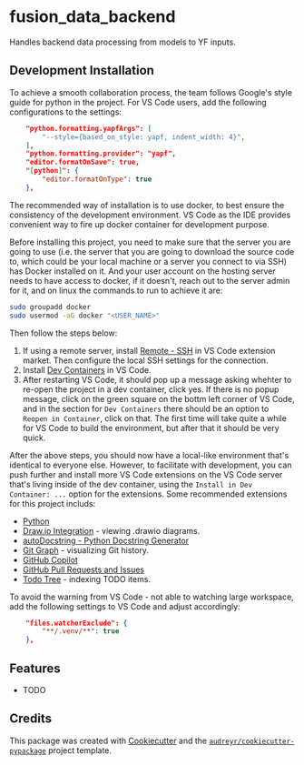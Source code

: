 
# fusion_data_backend

Handles backend data processing from models to YF inputs.

## Development Installation

To achieve a smooth collaboration process, the team follows Google's style guide for python in the project. For VS Code users, add the following configurations to the settings:

```json
    "python.formatting.yapfArgs": [
        "--style={based_on_style: yapf, indent_width: 4}",
    ],
    "python.formatting.provider": "yapf",
    "editor.formatOnSave": true,
    "[python]": {
        "editor.formatOnType": true
    },
```

The recommended way of installation is to use docker, to best ensure the consistency of the development environment. VS Code as the IDE provides convenient way to fire up docker container for development purpose.

Before installing this project, you need to make sure that the server you are going to use (i.e. the server that you are going to download the source code to, which could be your local machine or a server you connect to via SSH) has Docker installed on it. And your user account on the hosting server needs to have access to docker, if it doesn't, reach out to the server admin for it, and on linux the commands to run to achieve it are:

```bash
sudo groupadd docker
sudo usermod -aG docker "<USER_NAME>"
```

Then follow the steps below:

1. If using a remote server, install [Remote - SSH](https://marketplace.visualstudio.com/items?itemName=ms-vscode-remote.remote-ssh) in VS Code extension market. Then configure the local SSH settings for the connection.
2. Install [Dev Containers](https://marketplace.visualstudio.com/items?itemName=ms-vscode-remote.remote-containers) in VS Code.
3. After restarting VS Code, it should pop up a message asking whehter to re-open the project in a dev container, click yes. If there is no popup message, click on the green square on the bottm left corner of VS Code, and in the section for `Dev Containers` there should be an option to `Reopen in Container`, click on that. The first time will take quite a while for VS Code to build the environment, but after that it should be very quick.

After the above steps, you should now have a local-like environment that's identical to everyone else. However, to facilitate with development, you can push further and install more VS Code extensions on the VS Code server that's living inside of the dev container, using the `Install in Dev Container: ...` option for the extensions. Some recommended extensions for this project includs:

- [Python](https://marketplace.visualstudio.com/items?itemName=ms-python.python)
- [Draw.io Integration](https://marketplace.visualstudio.com/items?itemName=hediet.vscode-drawio) - viewing .drawio diagrams.
- [autoDocstring - Python Docstring Generator](https://marketplace.visualstudio.com/items?itemName=njpwerner.autodocstring)
- [Git Graph](https://marketplace.visualstudio.com/items?itemName=mhutchie.git-graph) - visualizing Git history.
- [GitHub Copilot](https://marketplace.visualstudio.com/items?itemName=GitHub.copilot)
- [GitHub Pull Requests and Issues](https://marketplace.visualstudio.com/items?itemName=GitHub.vscode-pull-request-github)
- [Todo Tree](https://marketplace.visualstudio.com/items?itemName=Gruntfuggly.todo-tree) - indexing TODO items.

To avoid the warning from VS Code - not able to watching large workspace, add the following settings to VS Code and adjust accordingly:

```json
    "files.watcherExclude": {
        "**/.venv/**": true
    },
```

## Features

- TODO

## Credits

This package was created with [Cookiecutter](https://github.com/audreyr/cookiecutter) and the [`audreyr/cookiecutter-pypackage`](https://github.com/audreyr/cookiecutter-pypackage) project template.
